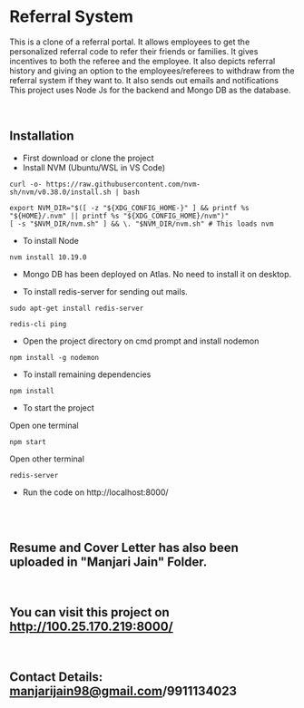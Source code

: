 # Referral System

This is a clone of a referral portal. It allows employees to get the personalized referral code to refer their friends or families.
It gives incentives to both the referee and the employee. It also depicts referral history and giving an option to the employees/referees to withdraw from the referral system if they want to.
It also sends out emails and notifications
<br>
This project uses  Node Js for the backend and Mongo DB as the database.

<br>

## Installation

- First download or clone the project
- Install NVM (Ubuntu/WSL in VS Code)

```
curl -o- https://raw.githubusercontent.com/nvm-sh/nvm/v0.38.0/install.sh | bash

export NVM_DIR="$([ -z "${XDG_CONFIG_HOME-}" ] && printf %s "${HOME}/.nvm" || printf %s "${XDG_CONFIG_HOME}/nvm")"
[ -s "$NVM_DIR/nvm.sh" ] && \. "$NVM_DIR/nvm.sh" # This loads nvm
```

- To install Node

```
nvm install 10.19.0
```

- Mongo DB has been deployed on Atlas. No need to install it on desktop. 


- To install redis-server for sending out mails.
```
sudo apt-get install redis-server

redis-cli ping 
```


- Open the project directory on cmd prompt and install nodemon
``` 
npm install -g nodemon
```

- To install remaining dependencies
```
npm install
```

- To start the project

Open one terminal
```
npm start
```
Open other terminal
```
redis-server
```

- Run the code on http://localhost:8000/
<br>
<br>

## Resume and Cover Letter has also been uploaded in "Manjari Jain" Folder.

<br>

## You can visit this project on http://100.25.170.219:8000/
<br>

## Contact Details: manjarijain98@gmail.com/9911134023

